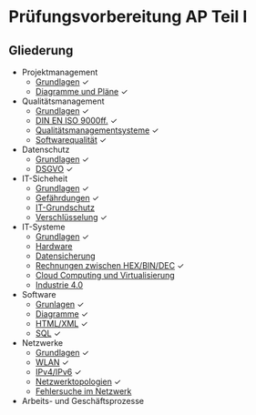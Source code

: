 # Prüfungsvorbereitung AP Teil I

## Gliederung

<!-- - <input type="radio" value="Submit"> -->

- Projektmanagement
  - [Grundlagen](./projektmanagement/grundlagen.md) &#10003;
  - [Diagramme und Pläne](./projektmanagement/diagramme.md) &#10003;
- Qualitätsmanagement
  - [Grundlagen](./qualitatsmanagement/grundlagen.md) &#10003;
  - [DIN EN ISO 9000ff.](./qualitatsmanagement/dineniso.md) &#10003;
  - [Qualitätsmanagementsysteme](./qualitatsmanagement/qmsysteme.md) &#10003;
  - [Softwarequalität](./qualitatsmanagement/softwarequalit%C3%A4t.md) &#10003;
- Datenschutz
  - [Grundlagen](./datenschutz/grundlagen.md) &#10003;
  - [DSGVO](./datenschutz/dsgvo.md) &#10003;
- IT-Sicheheit
  - [Grundlagen](./it_sicherheit/grundlagen.md) &#10003;
  - [Gefährdungen](./it_sicherheit/gefahren.md) &#10003;
  - [IT-Grundschutz](./it_sicherheit/grundschutz.md)
  - [Verschlüsselung](./it_sicherheit/verschlusselung.md) &#10003;
- IT-Systeme
  - [Grundlagen](./it_systeme/grundlagen.md) &#10003;
  - [Hardware](./it_systeme/hardware.md)
  - [Datensicherung](./it_systeme/datensicherung.md)
  - [Rechnungen zwischen HEX/BIN/DEC](./it_systeme/rechnungen.md) &#10003;
  - [Cloud Computing und Virtualisierung](./it_systeme/virtualisierung.md)
  - [Industrie 4.0](./it_systeme/industrie40.md)
- Software
  - [Grunlagen](./software/grundlagen.md) &#10003;
  - [Diagramme](./software/diagramme.md) &#10003;
  - [HTML/XML](./software/html.md) &#10003;
  - [SQL](./software/sql.md) &#10003;
- Netzwerke
  - [Grundlagen](./netzwerke/grundlagen.md) &#10003;
  - [WLAN](./netzwerke/wlan.md) &#10003;
  - [IPv4/IPv6](./netzwerke/ip.md) &#10003;
  - [Netzwerktopologien](./netzwerke/netzwerktopologien.md) &#10003;
  - [Fehlersuche im Netzwerk](./netzwerke/fehlersuche.md)
- Arbeits- und Geschäftsprozesse
